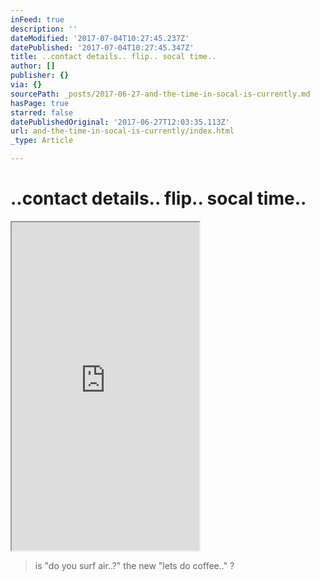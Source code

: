 ```yaml
---
inFeed: true
description: ''
dateModified: '2017-07-04T10:27:45.237Z'
datePublished: '2017-07-04T10:27:45.347Z'
title: ..contact details.. flip.. socal time..
author: []
publisher: {}
via: {}
sourcePath: _posts/2017-06-27-and-the-time-in-socal-is-currently.md
hasPage: true
starred: false
datePublishedOriginal: '2017-06-27T12:03:35.113Z'
url: and-the-time-in-socal-is-currently/index.html
_type: Article

---
```

# ..contact details.. flip.. socal time..

<iframe src="https://the-grid.github.io/ed-userhtml/?g=eJydVk1z2zYQPVu_AkOPa3vGpCgqihPKUpMeckpPPfWUAYEViZoEWACSbHX637sASUlkJLmJNZYILPbj7b5d4snY1xKWo2hVijpkSloqJGjyz4iQcAvZs7BhDdrUwKzYQEomcRzPnbBSuzMSdXr_xOboKlOag05JXL8Qo0rByTVjbD76F2WDmNJCbTAyv4u2HghBo4MzUf8Mwri66mBYTaVZKV2lRCtLLfx5N_kQc8jv5-6Uw3PpCCEe2mUrF6WIaRDuA0aqcYG_GWXPLtyt4LZIyTTGjKBOASIvLK5nft2ZaLH1oAkrlMRMRu_NfPQ96tBXOiW1BgN6A-GUuwIccA_0e_k4qewL0KVkoK3edHxC6y2VWnUKGkrqiNRmZJDDDrtbryiDcCOMyEQp7GtKCsE5yA7hxSMe3WUjF6XHEdMM6b224GCqGiHjQwkr6598JglpmiHUlIu1SUkycyV3Av9VU86FzH2vzJutPlncTp8vZHTIj0uMizbXai15Sta6vCusrU06Hm-32yjLBM0ipqqxUUzQshoLyoFlLKplfk9i_EgVaqiBWox9FwrJ4QWjbGowzP3FTvgfzfZWq10S9oFec_xjsyOqkEjSCly0K1yFRuzcRIpmUKFhLkxdUqyikCX2aJiVij3P-yZ1ntG75MMDmb7D_8cHJPBHFxRTpdJHHhv7K1qJEg2GtK5LCM2rsVA9kN_Q_PPvlP3h11_wJCrsi4y1xyHpZ8CAFrN201pVpd2ZhkqP8c38HOngBZEWlKut67cJVPvvGIGT6-l06ufBufrdhZert5efrt1B_byo41FYqly58pxvnyQ-xv2xWbTtMEn6s7Nb_xj7_9Z8J3K5SU7yfx-qFbY8UGnbusxUyY_4MGFJkszOlsYBmh3jccNBN5birna0xGhSwkBa0D9DrSOuJ47p-66tz6Z6T7LHH43uMKxI0g6nXsBUY5Ldru-xrlJdXDR1APwlhJBhEt2e94nTSWnaBC2VhFbVTWIL_Ce1mwtEX_f9ZPIueXxbl_rLzU85jpgbM1711FvOvRt8Kdp7gC_Efuyjgadxe5F7yjQZ4w8XG8JKaswi6N85AoJPas0KY6m2i8AWwkT-5FdhbGRVnpdwd-vzcHs_D5boYGgNrx9-fyBxs7XdR4mpqexEbt4GS_9CwUhR0GqPUf17Q46VBzsDQdNxwfKJkkLDahEct7HdCosE9I3svQUEUeaAOL9lJZVo9lMbBV0eeUc39fKvtbGkAmOEvEWCukGBuSK2AJJrwaOoyS3lyF35aT8xnsb12VjdIAuOHe0f24fu50jRM6FJu1hp96IymvVh7kBYLI9hhYBsLfNIgh17vRBnIMING81wk_yKqPM1zWEB8hcrKtgh5RafK9CC0Zvky1dlvn2WOZRgguY-sQhm8U3Q3iQWwWQWB8Rba95DiwDXBmiFGgahNZ4OkP4DndXqbw" height="525" style=""></iframe>

> is "do you surf air..?" the new "lets do coffee.." ?